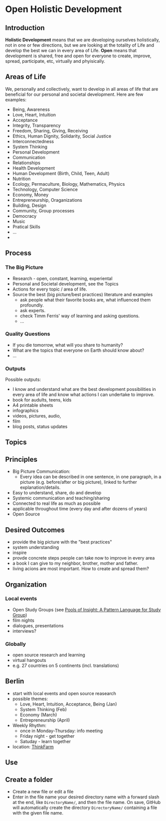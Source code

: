 Open Holistic Development
============================

## Introduction

**Holistic Development** means that we are developing ourselves holistically, not in one or few directions, but we are looking at the totality of Life and develop the best we can in every area of Life. **Open** means that development is shared, free and open for everyone to create, improve, spread, participate, etc, virtually and phyisically.

## Areas of Life

We, personally and collectively, want to develop in all areas of life that are beneficial for our personal and societal development. Here are few examples:

* Being, Awareness
* Love, Heart, Intuition
* Acceptance
* Integrity, Transparency
* Freedom, Sharing, Giving, Receiving
* Ethics, Human Dignity, Solidarity, Social Justice
* Interconnectedness
* System Thinking
* Personal Development
* Communication
* Relationships
* Health Development
* Human Development (Birth, Child, Teen, Adult)
* Nutrition
* Ecology, Permaculture, Biology, Mathematics, Physics
* Technology, Computer Science
* Economy, Money
* Entrepreneurship, Oraganizations
* Building, Design
* Community, Group processes
* Democracy
* Music
* Pratical Skills
* ...
* 


## Process

### The Big Picture

* Research - open, constant, learning, experiental
* Personal and Societal development, see the Topics
* Actions for every topic / area of life.
* Source the best (big picture/best practices) literature and examples
    * ask people what their favorite books are, what influenced them profoundly.
    * ask experts.
    * check Timm Ferris' way of learning and asking questions.
    * ...

### Quality Questions

* If you die tomorrow, what will you share to humanity?
* What are the topics that everyone on Earth should know about?
* ...

### Outputs
Possible outputs:

* I know and understand what are the best development possibilities in every area of life and know what actions I can undertake to improve.
* book for audults, teens, kids
* A4 printable sheets
* infographics
* videos, pictures, audio,
* film
* blog posts, status updates

## Topics


## Principles

* Big Picture Communication:
    * Every idea can be described in one sentence, in one paragraph, in a picture (e.g. before/after or big picture), linked to further explanation/details.
* Easy to understand, share, do and develop
* Systemic communication and teaching/sharing
* Connected to real life as much as possible
* applicable throughout time (every day and after dozens of years)
* Open Source


## Desired Outcomes

* provide the big picture with the "best practices"
* system understanding
* inspire
* provde concrete steps people can take now to improve in every area
* a book I can give to my neighbor, brother, mother and father.
* living acions are most important. How to create and spread them?

 
## Organization


### Local events

* Open Study Groups (see [Pools of Insight: A Pattern Language for Study Group](http://www.industriallogic.com/wp-content/uploads/2012/03/khdraft1.pdf))
* film nights
* dialogues, presentations
* interviews?


### Globally

* open source research and learning
* virtual hangouts
* e.g. 27 countries on 5 continents (incl. translations)

## Berlin


* start with local events and open source reasearch
* possible themes:
    * Love, Heart, Intuition, Acceptance, Being (Jan)
    * System Thinking (Feb)
    * Economy (March)
    * Entrepreneurship (April)
* Weekly Rhythm:
    * once in Monday-Thursday: info meeting
    * Friday night - get together
    * Satuday - learn together
* location: [ThinkFarm](http://berlin.thinkfarm.de/)



## Use

## Create a folder

* Create a new file or edit a file
* Enter in the file name your desired directory name with a forward slash at the end, like ``DirectoryName/``, and then the file name. On save, GitHub will automatically create the directory ``DirectoryName/`` containing a file with the given file name.

